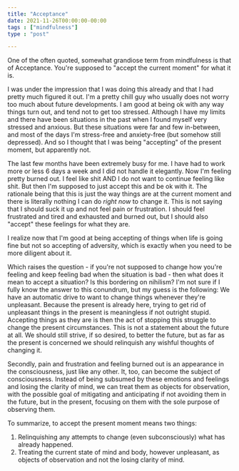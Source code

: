 ```yaml
---
title: "Acceptance"
date: 2021-11-26T00:00:00-00:00
tags : ["mindfulness"]
type : "post"

---
```


One of the often quoted, somewhat grandiose term from mindfulness is that of Acceptance. You're supposed to "accept the current moment" for what it is. 

I was under the impression that I was doing this already and that I had pretty much figured it out. I'm a pretty chill guy who usually does not worry too much about future developments. I am good at being ok with any way things turn out, and tend not to get too stressed. Although I have my limits and there have been situations in the past when I found myself very stressed and anxious. But these situations were far and few in-between, and most of the days I'm stress-free and anxiety-free (but somehow still depressed). And so I thought that I was being "accepting" of the present moment, but apparently not.

The last few months have been extremely busy for me. I have had to work more or less 6 days a week and I did not handle it elegantly. Now I'm feeling pretty burned out. I feel like shit AND I do not want to continue feeling like shit. But then I'm supposed to just accept this and be ok with it. The rationale being that this is just the way things are at the current moment and there is literally nothing I can do *right now* to change it. This is not saying that I should suck it up and not feel pain or frustration. I should feel frustrated and tired and exhausted and burned out, but I should also "accept" these feelings for what they are. 

I realize now that I'm good at being accepting of things when life is going fine but not so accepting of adversity, which is exactly when you need to be more diligent about it.

Which raises the question - if you're not supposed to change how you're feeling and keep feeling bad when the situation is bad - then what does it mean to accept a situation? Is this bordering on nihilism? I'm not sure if I fully know the answer to this conundrum, but my guess is the following: We have an automatic drive to want to change things whenever they're unpleasant. Because the present is already here, trying to get rid of unpleasant things in the present is meaningless if not outright stupid. Accepting things as they are is then the act of stopping this struggle to change the present circumstances. This is not a statement about the future at all. We should still strive, if so desired, to better the future, but as far as the present is concerned we should relinquish any wishful thoughts of changing it. 

Secondly, pain and frustration and feeling burned out is an appearance in the consciousness, just like any other. It, too, can become the subject of consciousness. Instead of being subsumed by these emotions and feelings and losing the clarity of mind, we can treat them as objects for observation, with the possible goal of mitigating and anticipating if not avoiding them in the future, but in the present, focusing on them with the sole purpose of observing them. 

To summarize, to accept the present moment means two things:
1. Relinquishing any attempts to change (even subconsciously) what has already happened.
2. Treating the current state of mind and body, however unpleasant, as objects of observation and not the losing clarity of mind.


